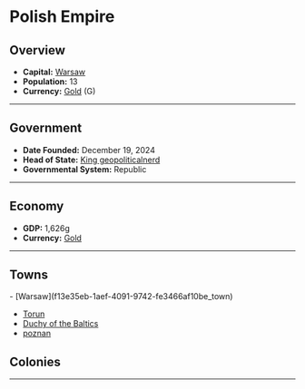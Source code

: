<!--UNDEDITED FILE, remove this entire line if this file has been edited!-->
# <!--NAME-->Polish Empire<!--NAME-->

## Overview

- **Capital:** <!--CAPITAL_LINK-->[Warsaw](f13e35eb-1aef-4091-9742-fe3466af10be_town)<!--CAPITAL_LINK-->
- **Population:** <!--POPULATION-->13<!--POPULATION-->
- **Currency:** <!--CURRENCY_LINK-->[Gold](Gold_currency)<!--CURRENCY_LINK--> (<!--CURRENCY_ABV-->G<!--CURRENCY_ABV-->)

---

## Government

- **Date Founded:** <!--FOUNDED-->December 19, 2024<!--FOUNDED-->
- **Head of State:** <!--LEADER_TITLE_LINK-->[King geopoliticalnerd](geopoliticalnerd_user)<!--LEADER_TITLE_LINK-->
- **Governmental System:** <!--GOVERNMENT-->Republic<!--GOVERNMENT-->

---

## Economy

- **GDP:** <!--GDP-->1,626g<!--GDP-->
- **Currency:** <!--CURRENCY_LINK-->[Gold](Gold_currency)<!--CURRENCY_LINK-->

---

## Towns

<!--TOWNS-->- [Warsaw](f13e35eb-1aef-4091-9742-fe3466af10be_town)
- [Torun](9413ba04-c7d5-4edb-b351-7d3911763567_town)
- [Duchy of the Baltics](79f42cda-2ed2-4990-99eb-4baa5bf18383_town)
- [poznan](ea3eb600-addf-411e-9a67-d8c00204d04f_town)<!--TOWNS-->

## Colonies

<!--COLONIES--><!--COLONIES-->

---